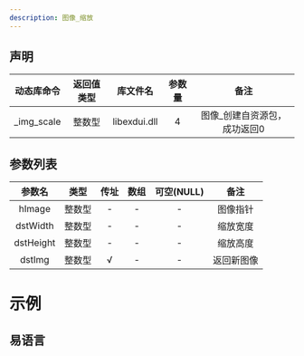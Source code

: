 ```yaml
---
description: 图像_缩放
---
```



## 声明

|动态库命令| 返回值类型|库文件名|参数量| 备注|
|:--:|:--:|:--:|:--:|:--:|
| _img_scale |  整数型 |  libexdui.dll | 4 | 图像_创建自资源包，成功返回0 |

## 参数列表

|  参数名   |  类型  | 传址 | 数组 | 可空(NULL) |    备注    |
| :-------: | :----: | :--: | :--: | :--------: | :--------: |
|  hImage   | 整数型 |  -   |  -   |     -      |  图像指针  |
| dstWidth  | 整数型 |  -   |  -   |     -      |  缩放宽度  |
| dstHeight | 整数型 |  -   |  -   |     -      |  缩放高度  |
|  dstImg   | 整数型 |  √   |  -   |     -      | 返回新图像 |


# 示例

## 易语言


